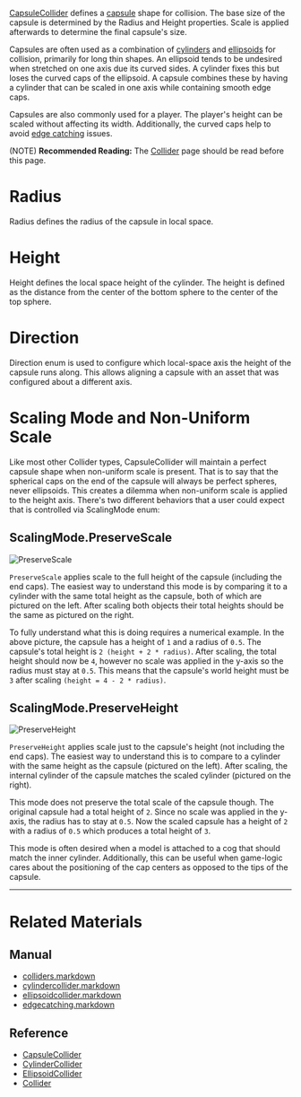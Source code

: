 [CapsuleCollider](https://github.com/ZilchEngine/ZilchDocs/blob/master/code_reference/class_reference/capsulecollider.markdown) defines a [capsule](https://en.wikipedia.org/wiki/Capsule_(geometry) ) shape for collision. The base size of the capsule is determined by the Radius  and Height  properties. Scale is applied afterwards to determine the final capsule's size.

Capsules are often used as a combination of [cylinders](https://github.com/ZilchEngine/ZilchDocs/blob/master/zero_editor_documentation/zeromanual/physics/colliders/cylindercollider.markdown) and [ellipsoids](https://github.com/ZilchEngine/ZilchDocs/blob/master/zero_editor_documentation/zeromanual/physics/colliders/ellipsoidcollider.markdown) for collision, primarily for long thin shapes.  An ellipsoid tends to be undesired when stretched on one axis due its curved sides. A cylinder fixes this but loses the curved caps of the ellipsoid. A capsule combines these by having a cylinder that can be scaled in one axis while containing smooth edge caps.

Capsules are also commonly used for a player. The player's height can be scaled without affecting its width. Additionally, the curved caps help to avoid [edge catching](https://github.com/ZilchEngine/ZilchDocs/blob/master/zero_editor_documentation/zeromanual/physics/colliders/physicstroubleshooting/edgecatching.markdown) issues.

(NOTE) **Recommended Reading:** The [Collider](https://github.com/ZilchEngine/ZilchDocs/blob/master/zero_editor_documentation/zeromanual/physics/colliders.markdown) page should be read before this page.


 #  Radius
Radius  defines the radius of the capsule in local space.

 #  Height
Height  defines the local space height of the cylinder. The height is defined as the distance from the center of the bottom sphere to the center of the top sphere.

 #  Direction
Direction enum is used to configure which local-space axis the height of the capsule runs along. This allows aligning a capsule with an asset that was configured about a different axis.

 #  Scaling Mode and Non-Uniform Scale
Like most other Collider types, CapsuleCollider will maintain a perfect capsule shape when non-uniform scale is present. That is to say that the spherical caps on the end of the capsule will always be perfect spheres, never ellipsoids. This creates a dilemma when non-uniform scale is applied to the height axis. There's two different behaviors that a user could expect that is controlled via ScalingMode enum:

 ##  ScalingMode.PreserveScale


![PreserveScale](https://media.githubusercontent.com/media/ZilchEngine/ZilchFiles/master/doc_files/46697.png)

`PreserveScale` applies scale to the full height of the capsule (including the end caps). The easiest way to understand this mode is by comparing it to a cylinder with the same total height as the capsule, both of which are pictured on the left. After scaling both objects their total heights should be the same as pictured on the right.

To fully understand what this is doing requires a numerical example. In the above picture, the capsule has a height of `1` and a radius of `0.5`. The capsule's total height is `2 (height + 2 * radius)`. After scaling, the total height should now be `4`, however no scale was applied in the y-axis so the radius must stay at `0.5`. This means that the capsule's world height must be `3` after scaling `(height = 4 - 2 * radius)`.

 ##  ScalingMode.PreserveHeight


![PreserveHeight](https://media.githubusercontent.com/media/ZilchEngine/ZilchFiles/master/doc_files/46699.png)

`PreserveHeight` applies scale just to the capsule's height (not including the end caps). The easiest way to understand this is to compare to a cylinder with the same height as the capsule (pictured on the left). After scaling, the internal cylinder of the capsule matches the scaled cylinder (pictured on the right).

This mode does not preserve the total scale of the capsule though. The original capsule had a total height of `2`. Since no scale was applied in the y-axis, the radius has to stay at `0.5`. Now the scaled capsule has a height of `2` with a radius of `0.5` which produces a total height of `3`.

This mode is often desired when a model is attached to a cog that should match the inner cylinder. Additionally, this can be useful when game-logic cares about the positioning of the cap centers as opposed to the tips of the capsule.


---
 #  Related Materials
 ##  Manual
- [colliders.markdown](https://github.com/ZilchEngine/ZilchDocs/blob/master/zero_editor_documentation/zeromanual/physics/colliders.markdown)
- [cylindercollider.markdown](https://github.com/ZilchEngine/ZilchDocs/blob/master/zero_editor_documentation/zeromanual/physics/colliders/cylindercollider.markdown)
- [ellipsoidcollider.markdown](https://github.com/ZilchEngine/ZilchDocs/blob/master/zero_editor_documentation/zeromanual/physics/colliders/ellipsoidcollider.markdown)
- [edgecatching.markdown](https://github.com/ZilchEngine/ZilchDocs/blob/master/zero_editor_documentation/zeromanual/physics/colliders/physicstroubleshooting/edgecatching.markdown)

 ##  Reference
- [CapsuleCollider](https://github.com/ZilchEngine/ZilchDocs/blob/master/code_reference/class_reference/capsulecollider.markdown)
- [CylinderCollider](https://github.com/ZilchEngine/ZilchDocs/blob/master/code_reference/class_reference/cylindercollider.markdown)
- [EllipsoidCollider](https://github.com/ZilchEngine/ZilchDocs/blob/master/code_reference/class_reference/ellipsoidcollider.markdown)
- [Collider](https://github.com/ZilchEngine/ZilchDocs/blob/master/code_reference/class_reference/collider.markdown)
 

 